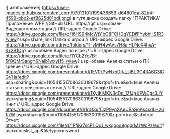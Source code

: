 ![ изображение] (https://user-images.githubusercontent.com/97913101/199436659-d64801ca-82b4-4599-bbc2-ef8625d01bdf.png) в гугл диске создать папку "ПРАКТИКА" Приложение WPF //GitHub URL: https://git usp=обмен Видеоавтонометация // URL-адрес Google Drive: https://drive.google.com/file/d/16HS94McWtYbO8FCHDqYEDfFYybhHS1R3/view? usp=share_link Папка с игрой // URL-адрес Google Drive: https://drive.google.com/drive/folders/11-yMH4wAVs7H8alHLNeX4hxA-Kx2B1Op? usp=обмен Видео по игре // URL-адрес Google Drive: https://drive.google.com/file/d/1YCb2Yg7B-5fQQMrSangn6Nalb1wxyH5_/view? usp=обмен Анализ статьи о ПК зрение // URL-адрес Google Drive: https://docs.google.com/presentation/d/1EV0tPwNxnDrlJ_slBL3G43A6G3lCGVHa/edit? usp=sharing&ouid=110541551708630019679&rtpof=true&sd=true Анализ статьи о нейронных сетях // URL-адрес Google Drive: https://docs.google.com/presentation/d/1XyIKMKN3cDd_1ZfJpXEWCgs3JY usp=sharing&ouid=110541551708630019679&rtpof=true&sd=true 
Анализ Книг // URL-адрес Google Drive: https://docs.google.com/document/d/1nO3ufOzP9ynXAeUBaSoAs4sdLH2G1j7W usp=sharing&ouid=110541551708630019679&rtpof=true&sd=true
Отчет: https://docs.google.com/file/d/1PfjKr7scP1iQoi_wkqqod8gqqrMzWcPz/edit? usp=docslist_api&filetype=msword
